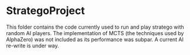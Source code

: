 # StrategoProject

This folder contains the code currently used to run and play stratego with random AI players. The implementation of MCTS (the techniques used by AlphaZero) was not included as its performance was subpar. A current AI re-write is under way. 
